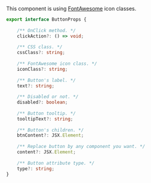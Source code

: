 This component is using [FontAwesome](http://localhost:6060/#!/FontAwesome) icon classes.

```typescript
export interface ButtonProps {
    
    /** OnClick method. */
    clickAction?: () => void;
    
    /** CSS class. */
    cssClass?: string;
    
    /** FontAwesome icon class. */
    iconClass?: string;
    
    /** Button's label. */
    text?: string;
    
    /** Disabled or not. */
    disabled?: boolean;
    
    /** Button tooltip. */
    tooltipText?: string;
    
    /** Button's children. */
    btnContent?: JSX.Element;
    
    /** Replace button by any component you want. */
    content?: JSX.Element;
    
    /** Button attribute type. */
    type?: string;
}
```